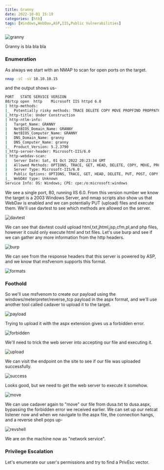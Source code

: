```yaml
---
title: Granny
date: 2022-10-01 15:19
categories: [htb]
tags: [Windows,WebDav,ASP,IIS,Public Vulnerabilities]
---
```

![granny](/assets/img/granny/granny.png)

Granny is bla bla bla

### Enumeration

As always we start with an NMAP to scan for open ports on the target.

```bash
nmap -sC -sV 10.10.10.15
```
and the output shows us-

```bash
PORT   STATE SERVICE VERSION
80/tcp open  http    Microsoft IIS httpd 6.0
| http-methods: 
|_  Potentially risky methods: TRACE DELETE COPY MOVE PROPFIND PROPPATCH SEARCH MKCOL LOCK UNLOCK PUT
|_http-title: Under Construction
| http-ntlm-info: 
|   Target_Name: GRANNY
|   NetBIOS_Domain_Name: GRANNY
|   NetBIOS_Computer_Name: GRANNY
|   DNS_Domain_Name: granny
|   DNS_Computer_Name: granny
|_  Product_Version: 5.2.3790
|_http-server-header: Microsoft-IIS/6.0
| http-webdav-scan: 
|   Server Date: Sat, 01 Oct 2022 20:23:34 GMT
|   Allowed Methods: OPTIONS, TRACE, GET, HEAD, DELETE, COPY, MOVE, PROPFIND, PROPPATCH, SEARCH, MKCOL, LOCK, UNLOCK
|   Server Type: Microsoft-IIS/6.0
|   Public Options: OPTIONS, TRACE, GET, HEAD, DELETE, PUT, POST, COPY, MOVE, MKCOL, PROPFIND, PROPPATCH, LOCK, UNLOCK, SEARCH
|_  WebDAV type: Unknown
Service Info: OS: Windows; CPE: cpe:/o:microsoft:windows
```

We see a single port, 80, running IIS 6.0. From this version number we know the target is a 2003 Windows Server, and nmap scripts also show us that WebDav is enabled and we can potentially PUT (upload) files and execute them. We'll use davtest to see which methods are allowed on the server.

![davtest](/assets/img/granny/davtest.png)

We can see that davtest could upload html,txt,jhtml,jsp,cfm,pl,and php files, however it could only execute html and txt files. Let's use burp and see if we can gather any more information from the http headers.

![burp](/assets/img/granny/burp.png)

We can see from the response headers that this server is powered by ASP, and we know that msfvenom supports this format.

![formats](/assets/img/granny/formats.png)

### Foothold

So we'll use msfvenom to create our payload using the windows/meterpreter/reverse_tcp payload in the aspx format, and we'll use another tool called cadaver to upload it to the target.

![payload](/assets/img/granny/payload.png)

Trying to upload it with the aspx extension gives us a forbidden error.

![forbidden](/assets/img/granny/forbidden.png)

We'll need to trick the web server into accepting our file and executing it.

![upload](/assets/img/granny/upload.png)

We can visit the endpoint on the site to see if our file was uploaded successfully.

![success](/assets/img/granny/success.png)

Looks good, but we need to get the web server to execute it somehow.

![move](/assets/img/granny/move.png)

We can use cadaver again to "move" our file from dusa.txt to dusa.aspx, bypassing the forbidden error we received earlier. We can set up our netcat listener now and when we navigate to the aspx file, the connection hangs, and a reverse shell pops up-

![revshell](/assets/img/granny/revshell.png)

We are on the machine now as "network service".

### Privilege Escalation

Let's enumerate our user's permissions and try to find a PrivEsc vector.